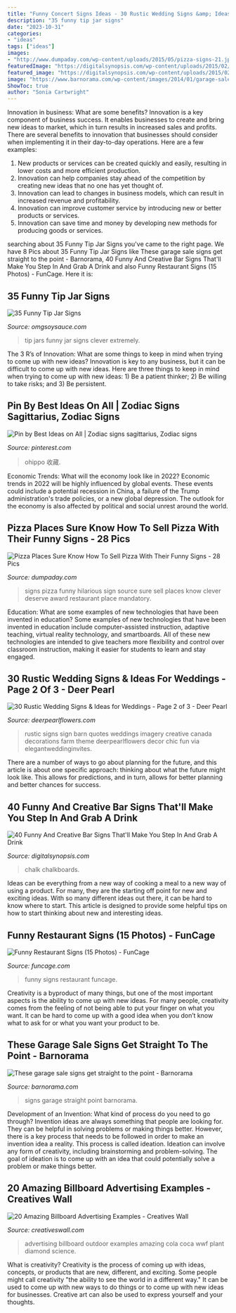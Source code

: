```yaml
---
title: "Funny Concert Signs Ideas - 30 Rustic Wedding Signs &amp; Ideas For Weddings"
description: "35 funny tip jar signs"
date: "2023-10-31"
categories:
- "ideas"
tags: ["ideas"]
images:
- "http://www.dumpaday.com/wp-content/uploads/2015/05/pizza-signs-21.jpg"
featuredImage: "https://digitalsynopsis.com/wp-content/uploads/2015/02/funny-creative-bar-signs-34.jpg"
featured_image: "https://digitalsynopsis.com/wp-content/uploads/2015/02/funny-creative-bar-signs-34.jpg"
image: "https://www.barnorama.com/wp-content/images/2014/01/garage-sale-signs/16-garage-sale-signs.jpg"
ShowToc: true
author: "Sonia Cartwright"
---
```



Innovation in business: What are some benefits?
Innovation is a key component of business success. It enables businesses to create and bring new ideas to market, which in turn results in increased sales and profits. There are several benefits to innovation that businesses should consider when implementing it in their day-to-day operations. Here are a few examples: 
1) New products or services can be created quickly and easily, resulting in lower costs and more efficient production. 
2) Innovation can help companies stay ahead of the competition by creating new ideas that no one has yet thought of. 
3) Innovation can lead to changes in business models, which can result in increased revenue and profitability. 
4) Innovation can improve customer service by introducing new or better products or services. 
5) Innovation can save time and money by developing new methods for producing goods or services.

	

		
searching about 35 Funny Tip Jar Signs you've came to the right page. We have 8 Pics about 35 Funny Tip Jar Signs like These garage sale signs get straight to the point - Barnorama, 40 Funny And Creative Bar Signs That&#039;ll Make You Step In And Grab A Drink and also Funny Restaurant Signs (15 Photos) - FunCage. Here it is:
		
    
## 35 Funny Tip Jar Signs

<img loading=lazy src="http://www.omgsoysauce.com/wp-content/uploads/2010/10/29-funny-tip-jars-pictures.jpg" onerror="this.onerror=null;this.src='https://tse4.mm.bing.net/th?id=OIP.PZ1amG0aWgx6INCSAtoDWAHaJu&amp;pid=15.1';" alt="35 Funny Tip Jar Signs">

_Source: omgsoysauce.com_

>tip jars funny jar signs clever extremely. 

	

The 3 R’s of Innovation: What are some things to keep in mind when trying to come up with new ideas?
Innovation is key to any business, but it can be difficult to come up with new ideas. Here are three things to keep in mind when trying to come up with new ideas: 1) Be a patient thinker; 2) Be willing to take risks; and 3) Be persistent.

    
## Pin By Best Ideas On All | Zodiac Signs Sagittarius, Zodiac Signs

<img loading=lazy src="https://i.pinimg.com/736x/19/80/44/1980446052eb582dd55ca3c6265f2361.jpg" onerror="this.onerror=null;this.src='https://tse2.mm.bing.net/th?id=OIP.MOEZJcJJg2sULiHzSzWucAHaKY&amp;pid=15.1';" alt="Pin by Best Ideas on All | Zodiac signs sagittarius, Zodiac signs">

_Source: pinterest.com_

>ohippo 收藏. 

	

Economic Trends: What will the economy look like in 2022?
Economic trends in 2022 will be highly influenced by global events. These events could include a potential recession in China, a failure of the Trump administration's trade policies, or a new global depression. The outlook for the economy is also affected by political and social unrest around the world.

    
## Pizza Places Sure Know How To Sell Pizza With Their Funny Signs - 28 Pics

<img loading=lazy src="http://www.dumpaday.com/wp-content/uploads/2015/05/pizza-signs-21.jpg" onerror="this.onerror=null;this.src='https://tse3.mm.bing.net/th?id=OIP.bHP3y7FfWAfFFG-EqRLVqQHaJ5&amp;pid=15.1';" alt="Pizza Places Sure Know How To Sell Pizza With Their Funny Signs - 28 Pics">

_Source: dumpaday.com_

>signs pizza funny hilarious sign source sure sell places know clever deserve award restaurant place mandatory. 

	

Education: What are some examples of new technologies that have been invented in education?
Some examples of new technologies that have been invented in education include computer-assisted instruction, adaptive teaching, virtual reality technology, and smartboards. All of these new technologies are intended to give teachers more flexibility and control over classroom instruction, making it easier for students to learn and stay engaged.

    
## 30 Rustic Wedding Signs &amp; Ideas For Weddings - Page 2 Of 3 - Deer Pearl

<img loading=lazy src="https://www.deerpearlflowers.com/wp-content/uploads/2016/05/rustic-wedding-signs-family-creative-imagery.jpg" onerror="this.onerror=null;this.src='https://tse4.mm.bing.net/th?id=OIP.UYCb3Amk4YMVq6HM7J8ItwHaLH&amp;pid=15.1';" alt="30 Rustic Wedding Signs &amp; Ideas for Weddings - Page 2 of 3 - Deer Pearl">

_Source: deerpearlflowers.com_

>rustic signs sign barn quotes weddings imagery creative canada decorations farm theme deerpearlflowers decor chic fun via elegantweddinginvites. 

	

There are a number of ways to go about planning for the future, and this article is about one specific approach: thinking about what the future might look like. This allows for predictions, and in turn, allows for better planning and better chances for success.

    
## 40 Funny And Creative Bar Signs That&#039;ll Make You Step In And Grab A Drink

<img loading=lazy src="https://digitalsynopsis.com/wp-content/uploads/2015/02/funny-creative-bar-signs-34.jpg" onerror="this.onerror=null;this.src='https://tse1.mm.bing.net/th?id=OIP._Q9F9a375DngDyfMxcK-aQHaJ4&amp;pid=15.1';" alt="40 Funny And Creative Bar Signs That&#039;ll Make You Step In And Grab A Drink">

_Source: digitalsynopsis.com_

>chalk chalkboards. 

	

Ideas can be everything from a new way of cooking a meal to a new way of using a product. For many, they are the starting off point for new and exciting ideas. With so many different ideas out there, it can be hard to know where to start. This article is designed to provide some helpful tips on how to start thinking about new and interesting ideas.

    
## Funny Restaurant Signs (15 Photos) - FunCage

<img loading=lazy src="http://www.funcage.com/blog/wp-content/uploads/2013/01/Funny-Restaurant-Signs-006.jpg" onerror="this.onerror=null;this.src='https://tse1.mm.bing.net/th?id=OIP.VLwND1cF6uEFMQ_5p7yhfAHaMX&amp;pid=15.1';" alt="Funny Restaurant Signs (15 Photos) - FunCage">

_Source: funcage.com_

>funny signs restaurant funcage. 

	

Creativity is a byproduct of many things, but one of the most important aspects is the ability to come up with new ideas. For many people, creativity comes from the feeling of not being able to put your finger on what you want. It can be hard to come up with a good idea when you don’t know what to ask for or what you want your product to be.

    
## These Garage Sale Signs Get Straight To The Point - Barnorama

<img loading=lazy src="https://www.barnorama.com/wp-content/images/2014/01/garage-sale-signs/16-garage-sale-signs.jpg" onerror="this.onerror=null;this.src='https://tse4.mm.bing.net/th?id=OIP.C-GD_qi3bZkWV2FOf5qNYwHaJ4&amp;pid=15.1';" alt="These garage sale signs get straight to the point - Barnorama">

_Source: barnorama.com_

>signs garage straight point barnorama. 

	

Development of an Invention: What kind of process do you need to go through?
Invention ideas are always something that people are looking for. They can be helpful in solving problems or making things better. However, there is a key process that needs to be followed in order to make an invention idea a reality. This process is called ideation. Ideation can involve any form of creativity, including brainstorming and problem-solving. The goal of ideation is to come up with an idea that could potentially solve a problem or make things better.

    
## 20 Amazing Billboard Advertising Examples - Creatives Wall

<img loading=lazy src="https://www.creativeswall.com/wp-content/uploads/2014/05/outdoor-advertising-02-e1399723404808.jpg" onerror="this.onerror=null;this.src='https://tse4.mm.bing.net/th?id=OIP.L0JnVY4ueYK6zmGqD-YEYAHaE8&amp;pid=15.1';" alt="20 Amazing Billboard Advertising Examples - Creatives Wall">

_Source: creativeswall.com_

>advertising billboard outdoor examples amazing cola coca wwf plant diamond science. 

	

What is creativity?
Creativity is the process of coming up with ideas, concepts, or products that are new, different, and exciting. Some people might call creativity "the ability to see the world in a different way." It can be used to come up with new ways to do things or to come up with new ideas for businesses. Creative art can also be used to express yourself and your thoughts.

